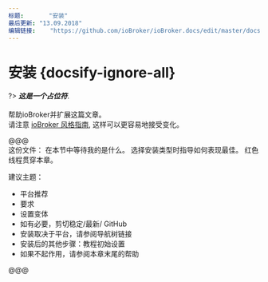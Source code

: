 ```yaml
---
标题:       "安装"
最后更新: "13.09.2018"
编辑链接:    "https://github.com/ioBroker/ioBroker.docs/edit/master/docs/install/README.md"
---
```


# 安装 {docsify-ignore-all}

?> ***这是一个占位符***.
   <br><br>
   帮助ioBroker并扩展这篇文章。  
   请注意 [ioBroker 风格指南](community/styleguidedoc), 
   这样可以更容易地接受变化。

@@@   
这份文件：
在本节中等待我的是什么。 
选择安装类型时指导如何表现最佳。
红色线程贯穿本章。

建议主题：
* 平台推荐
* 要求
* 设置变体
* 如有必要，剪切稳定/最新/ GitHub
* 安装取决于平台，请参阅导航树链接
* 安装后的其他步骤：教程初始设置
* 如果不起作用，请参阅本章末尾的帮助

@@@
